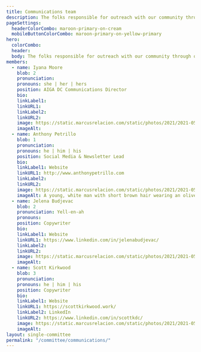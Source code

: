 ```yaml
---
title: Communications team
description: The folks responsible for outreach with our community through our social media, emails, website, and more.
pageSettings:
  headerColorCombo: maroon-primary-on-cream
  mobileButtonColorCombo: maroon-primary-on-yellow-primary
hero:
  colorCombo:
  header:
  body: The folks responsible for outreach with our community through our social media, emails, website, and more.
members:
  - name: Iyana Moore 
    blob: 2
    pronunciation:
    pronouns: she | her | hers
    position: AIGA DC Communications Director
    bio:
    linkLabel1:
    linkURL1:
    linkLabel2:
    linkURL2:
    image: https://static.marcusrelacion.com/static/photos/2021/2021-05-02-12-55-PM-SONY-ILCE-7M3-4444-copyright-marcusrelacion-1.jpg
    imageAlt: 
  - name: Anthony Petrillo
    blob: 1
    pronunciation:
    pronouns: he | him | his
    position: Social Media & Newsletter Lead
    bio:
    linkLabel1: Website
    linkURL1: http://www.anthonypetrillo.com
    linkLabel2:
    linkURL2:
    image: https://static.marcusrelacion.com/static/photos/2021/2021-05-02-12-55-PM-SONY-ILCE-7M3-4444-copyright-marcusrelacion-1.jpg
    imageAlt: A young, white man with short brown hair wearing an olive green shirt.
  - name: Jelena Budjevac
    blob: 2
    pronunciation: Yell-en-ah
    pronouns: 
    position: Copywriter
    bio:
    linkLabel1: Website
    linkURL1: https://www.linkedin.com/in/jelenabudjevac/
    linkLabel2:
    linkURL2:
    image: https://static.marcusrelacion.com/static/photos/2021/2021-05-02-12-55-PM-SONY-ILCE-7M3-4444-copyright-marcusrelacion-1.jpg
    imageAlt: 
  - name: Scott Kirkwood
    blob: 3
    pronunciation:
    pronouns: he | him | his
    position: Copywriter
    bio:
    linkLabel1: Website
    linkURL1: https://scottkirkwood.work/
    linkLabel2: LinkedIn
    linkURL2: https://www.linkedin.com/in/scottkdc/
    image: https://static.marcusrelacion.com/static/photos/2021/2021-05-02-12-55-PM-SONY-ILCE-7M3-4444-copyright-marcusrelacion-1.jpg
    imageAlt: 
layout: single-committee
permalink: "/committee/communications/"
---
```

